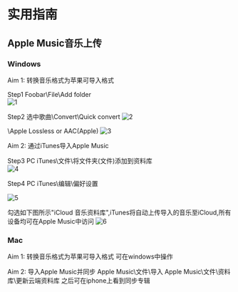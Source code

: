 # 实用指南
## Apple Music音乐上传

### Windows
Aim 1: 转换音乐格式为苹果可导入格式

Step1 Foobar\File\Add folder\
![1](https://user-images.githubusercontent.com/61342986/196889539-c0171856-3119-461d-8b33-42c56a91644d.jpeg)

Step2 选中歌曲\Convert\Quick convert
![2](https://user-images.githubusercontent.com/61342986/196889603-d84802dc-610e-4a85-b002-e609190cac6e.jpeg)

\Apple Lossless or AAC(Apple)
![3](https://user-images.githubusercontent.com/61342986/196889638-8bbc06cd-4e9c-4c2a-aa99-0994785cf14e.jpeg)

Aim 2: 通过iTunes导入Apple Music

Step3 PC iTunes\文件\将文件夹(文件)添加到资料库\
![4](https://user-images.githubusercontent.com/61342986/196892790-0d6f6ef5-1869-4dd5-ae14-babb0df884d8.jpeg)

Step4 PC iTunes\编辑\偏好设置

![5](https://user-images.githubusercontent.com/61342986/196892807-5dc0d626-3f4f-48f2-8a21-89c6d83ee4b6.jpeg)

勾选如下图所示"iCloud 音乐资料库",iTunes将自动上传导入的音乐至iCloud,所有设备均可在Apple Music中访问
![6](https://user-images.githubusercontent.com/61342986/196894960-416c3b57-f928-4be0-bfc9-7e2089ff9cd2.jpg)

### Mac
Aim 1: 转换音乐格式为苹果可导入格式
可在windows中操作

Aim 2: 导入Apple Music并同步
Apple Music\文件\导入
Apple Music\文件\资料库\更新云端资料库
之后可在iphone上看到同步专辑
